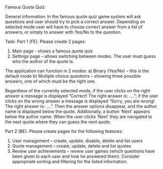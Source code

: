 Famous Quote Quiz

General information:
In the famous quote quiz game system will ask questions and user should try to pick a correct answer. Depending on selected mode user will have to choose correct answer from a list of answers, or simply to answer with Yes/No to the question.

Task:
Part 1 (FE).
Please create 2 pages:
1) Main page - shows a famous quote quiz
2) Settings page – allows switching between modes.
The user must guess who the author of the quote is.

The application can function in 2 modes:
a) Binary (Yes/No) – this is the default mode
b) Multiple choice questions – showing three possible answers, one of which must be the right one.

Regardless of the currently selected mode, if the user clicks on the right answer a message is displayed “Correct! The right answer is: ….”; if the user clicks on the wrong answer a message is displayed “Sorry, you are wrong! The right answer is: ….”. Then the answer options disappear, and the author name is displayed below the quote. Additionally, a button ‘Next’ appears below the author name. When the user clicks ‘Next’ they are navigated to the next quote where they can guess the next quote.

Part 2 (BE).
Please create pages for the following features:
1) User management – create, update, disable, delete and list users
2) Quote management – create, update, delete and list quotes
3) Review user achievements – review user games (which questions have been given to each user and how he answered them).
Consider appropriate sorting and filtering for the listed information.
